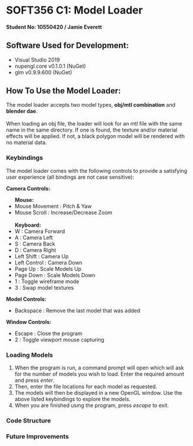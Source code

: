 # SOFT356 C1: Model Loader

#### Student No: 10550420 / Jamie Everett

<!-- Which version Visual Studio, OpenGL/Vulkan -->

## Software Used for Development:

<ul>
    <li>Visual Studio 2019</li>
    <li>nupengl.core v0.1.0.1 (NuGet)</li>
    <li>glm v0.9.9.600 (NuGet)</li>
</ul>

<!-- How do I work it? -->

## How To Use the Model Loader:

The model loader accepts two model types, <b>obj/mtl combination</b> and <b>blender dae</b>.
<br><br>
When loading an obj file, the loader will look for an mtl file with the same name in the same directory. If one is found, the texture and/or material effects will be applied. If not, a black polygon model will be rendered with no material data.

### Keybindings

The model loader comes with the following controls to provide a satisfying user experience (all bindings are not case sensitive):

<b>Camera Controls:</b>

<ul>
    <b>Mouse:</b>
    <li>Mouse Movement : Pitch & Yaw</li>
    <li>Mouse Scroll : Increase/Decrease Zoom</li>
    <br>
    <b>Keyboard:</b>
    <li>W : Camera Forward</li>
    <li>A : Camera Left</li>
    <li>S : Camera Back</li>
    <li>D : Camera Right</li>
    <li>Left Shift : Camera Up</li>
    <li>Left Control : Camera Down</li>
    <li>Page Up : Scale Models Up</li>
    <li>Page Down : Scale Models Down</li>
    <li>1 : Toggle wireframe mode</li>
    <li>3 : Swap model textures</li>
</ul>

<b>Model Controls:</b>

<ul>
    <li>Backspace : Remove the last model that was added</li>
</ul>

<b>Window Controls:</b>

<ul>
    <li>Escape : Close the program</li>
    <li>2 : Toggle viewport mouse capturing</li>
</ul>

### Loading Models

<ol>
    <li>When the program is run, a command prompt will open which will ask for the number of models you wish to load. Enter the required amount and press <i>enter</i>.</li>
    <li>Then, enter the file locations for each model as requested.</li>
    <li>The models will then be displayed in a new OpenGL window. Use the above listed keybindings to explore the models.</li>
    <li>When you are finished using the program, press <i>escape</i> to exit.</li>
</ol>

### Code Structure

<!-- How does your code fit together and how should a programmer navigate it (not intended to be an exercise in formally documenting program code) -->

<!-- Anything else which will help us to understand how your prototype works. -->

### Future Improvements

<!-- what I'd like to add, what would've done -->
